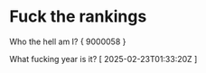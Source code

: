 # Fuck the rankings

Who the hell am I?
{ 9000058 }

What fucking year is it?
[ 2025-02-23T01:33:20Z ]

